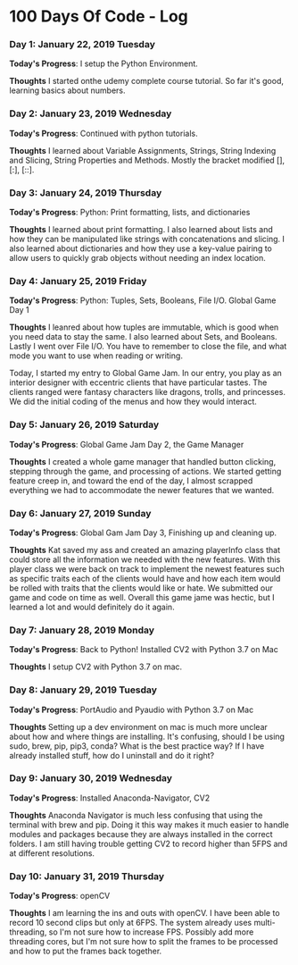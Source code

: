 # 100 Days Of Code - Log

### Day 1: January 22, 2019 Tuesday

**Today's Progress**: I setup the Python Environment.

**Thoughts** I started onthe udemy complete course tutorial. So far it's good, learning basics about numbers.

### Day 2: January 23, 2019 Wednesday

**Today's Progress**: Continued with python tutorials. 

**Thoughts** I learned about Variable Assignments, Strings, String Indexing and Slicing, String Properties and Methods. Mostly the bracket modified [], [:], [::].

### Day 3: January 24, 2019 Thursday

**Today's Progress**: Python: Print formatting, lists, and dictionaries 

**Thoughts** I learned about print formatting. I also learned about lists and how they can be manipulated like strings with concatenations and slicing. I also learned about dictionaries and how they use a key-value pairing to allow users to quickly grab objects without needing an index location.

### Day 4: January 25, 2019 Friday

**Today's Progress**: Python: Tuples, Sets, Booleans, File I/O. Global Game Day 1

**Thoughts** I leanred about how tuples are immutable, which is good when you need data to stay the same. I also learned about Sets, and Booleans. Lastly I went over File I/O. You have to remember to close the file, and what mode you want to use when reading or writing.

Today, I started my entry to Global Game Jam. In our entry, you play as an interior designer with eccentric clients that have particular tastes. The clients ranged were fantasy characters like dragons, trolls, and princesses. We did the initial coding of the menus and how they would interact.

### Day 5: January 26, 2019 Saturday

**Today's Progress**: Global Game Jam Day 2, the Game Manager

**Thoughts** I created a whole game manager that handled button clicking, stepping through the game, and processing of actions. We started getting feature creep in, and toward the end of the day, I almost scrapped everything we had to accommodate the newer features that we wanted.

### Day 6: January 27, 2019 Sunday

**Today's Progress**: Global Gam Jam Day 3, Finishing up and cleaning up.

**Thoughts** Kat saved my ass and created an amazing playerInfo class that could store all the information we needed with the new features. With this player class we were back on track to implement the newest features such as specific traits each of the clients would have and how each item would be rolled with traits that the clients would like or hate. We submitted our game and code on time as well. Overall this game jame was hectic, but I learned a lot and would definitely do it again.

### Day 7: January 28, 2019 Monday

**Today's Progress**: Back to Python! Installed CV2 with Python 3.7 on Mac

**Thoughts** 
I setup CV2 with Python 3.7 on mac.

### Day 8: January 29, 2019 Tuesday

**Today's Progress**: PortAudio and Pyaudio with Python 3.7 on Mac

**Thoughts** 
Setting up a dev environment on mac is much more unclear about how and where things are installing. It's confusing, should I be using sudo, brew, pip, pip3, conda? What is the best practice way? If I have already installed stuff, how do I uninstall and do it right?

### Day 9: January 30, 2019 Wednesday

**Today's Progress**: Installed Anaconda-Navigator, CV2

**Thoughts** 
Anaconda Navigator is much less confusing that using the terminal with brew and pip. Doing it this way makes it much easier to handle modules and packages because they are always installed in the correct folders. I am still having trouble getting CV2 to record higher than 5FPS and at different resolutions.

### Day 10: January 31, 2019 Thursday

**Today's Progress**: openCV

**Thoughts** 
I am learning the ins and outs with openCV. I have been able to record 10 second clips but only at 6FPS. The system already uses multi-threading, so I'm not sure how to increase FPS. Possibly add more threading cores, but I'm not sure how to split the frames to be processed and how to put the frames back together.
